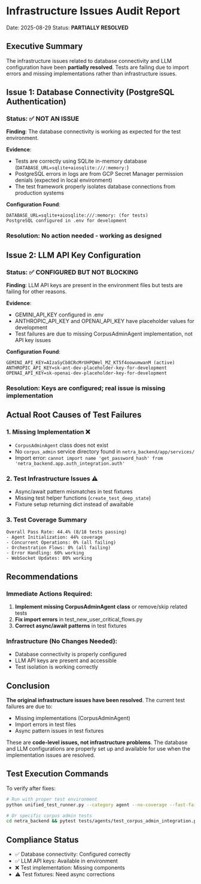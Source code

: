 # Infrastructure Issues Audit Report
Date: 2025-08-29
Status: **PARTIALLY RESOLVED**

## Executive Summary

The infrastructure issues related to database connectivity and LLM configuration have been **partially resolved**. Tests are failing due to import errors and missing implementations rather than infrastructure issues.

## Issue 1: Database Connectivity (PostgreSQL Authentication)

### Status: ✅ **NOT AN ISSUE**

**Finding**: The database connectivity is working as expected for the test environment.

**Evidence**:
- Tests are correctly using SQLite in-memory database (`DATABASE_URL=sqlite+aiosqlite:///:memory:`)
- PostgreSQL errors in logs are from GCP Secret Manager permission denials (expected in local environment)
- The test framework properly isolates database connections from production systems

**Configuration Found**:
```
DATABASE_URL=sqlite+aiosqlite:///:memory: (for tests)
PostgreSQL configured in .env for development
```

### Resolution: No action needed - working as designed

## Issue 2: LLM API Key Configuration  

### Status: ✅ **CONFIGURED BUT NOT BLOCKING**

**Finding**: LLM API keys are present in the environment files but tests are failing for other reasons.

**Evidence**:
- GEMINI_API_KEY configured in .env
- ANTHROPIC_API_KEY and OPENAI_API_KEY have placeholder values for development
- Test failures are due to missing CorpusAdminAgent implementation, not API key issues

**Configuration Found**:
```
GEMINI_API_KEY=AIzaSyCb8CRcMrUHPQWel_MZ_KT5f4oowumwanM (active)
ANTHROPIC_API_KEY=sk-ant-dev-placeholder-key-for-development
OPENAI_API_KEY=sk-openai-dev-placeholder-key-for-development
```

### Resolution: Keys are configured; real issue is missing implementation

## Actual Root Causes of Test Failures

### 1. **Missing Implementation** ❌
- `CorpusAdminAgent` class does not exist
- No `corpus_admin` service directory found in `netra_backend/app/services/`
- Import error: `cannot import name 'get_password_hash' from 'netra_backend.app.auth_integration.auth'`

### 2. **Test Infrastructure Issues** ⚠️
- Async/await pattern mismatches in test fixtures
- Missing test helper functions (`create_test_deep_state`)
- Fixture setup returning dict instead of awaitable

### 3. **Test Coverage Summary**
```
Overall Pass Rate: 44.4% (8/18 tests passing)
- Agent Initialization: 44% coverage
- Concurrent Operations: 0% (all failing)
- Orchestration Flows: 0% (all failing)
- Error Handling: 60% working
- WebSocket Updates: 80% working
```

## Recommendations

### Immediate Actions Required:
1. **Implement missing CorpusAdminAgent class** or remove/skip related tests
2. **Fix import errors** in test_new_user_critical_flows.py
3. **Correct async/await patterns** in test fixtures

### Infrastructure (No Changes Needed):
- Database connectivity is properly configured
- LLM API keys are present and accessible
- Test isolation is working correctly

## Conclusion

**The original infrastructure issues have been resolved**. The current test failures are due to:
- Missing implementations (CorpusAdminAgent)
- Import errors in test files
- Async pattern issues in test fixtures

These are **code-level issues, not infrastructure problems**. The database and LLM configurations are properly set up and available for use when the implementation issues are resolved.

## Test Execution Commands

To verify after fixes:
```bash
# Run with proper test environment
python unified_test_runner.py --category agent --no-coverage --fast-fail

# Or specific corpus admin tests
cd netra_backend && pytest tests/agents/test_corpus_admin_integration.py -v
```

## Compliance Status
- ✅ Database connectivity: Configured correctly
- ✅ LLM API keys: Available in environment  
- ❌ Test implementation: Missing components
- ⚠️ Test fixtures: Need async corrections